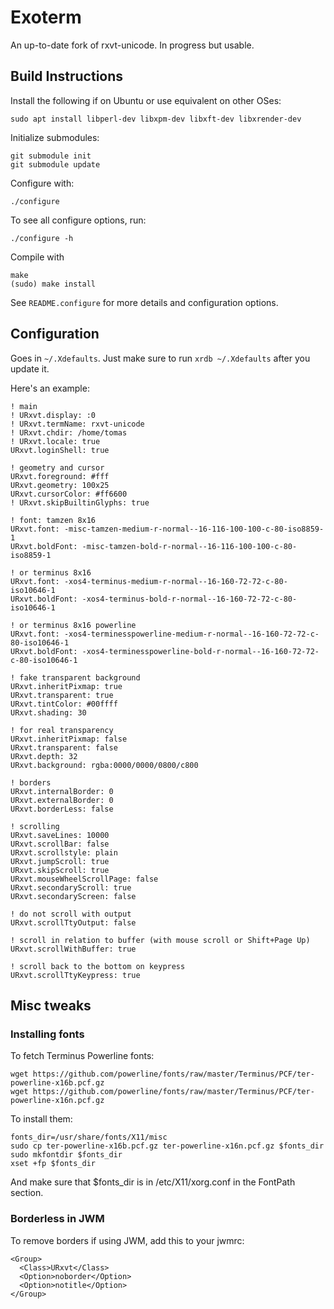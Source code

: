 # Exoterm

An up-to-date fork of rxvt-unicode. In progress but usable.

## Build Instructions

Install the following if on Ubuntu or use equivalent on other OSes:

    sudo apt install libperl-dev libxpm-dev libxft-dev libxrender-dev

Initialize submodules:

    git submodule init
    git submodule update

Configure with:

    ./configure
    
To see all configure options, run:

    ./configure -h

Compile with

    make
    (sudo) make install

See `README.configure` for more details and configuration options.

## Configuration

Goes in `~/.Xdefaults`. Just make sure to run `xrdb ~/.Xdefaults` after you update it.

Here's an example:

    ! main
    ! URxvt.display: :0
    ! URxvt.termName: rxvt-unicode
    ! URxvt.chdir: /home/tomas 
    ! URxvt.locale: true
    URxvt.loginShell: true

    ! geometry and cursor
    URxvt.foreground: #fff
    URxvt.geometry: 100x25
    URxvt.cursorColor: #ff6600
    ! URxvt.skipBuiltinGlyphs: true

    ! font: tamzen 8x16
    URxvt.font: -misc-tamzen-medium-r-normal--16-116-100-100-c-80-iso8859-1
    URxvt.boldFont: -misc-tamzen-bold-r-normal--16-116-100-100-c-80-iso8859-1

    ! or terminus 8x16
    URxvt.font: -xos4-terminus-medium-r-normal--16-160-72-72-c-80-iso10646-1
    URxvt.boldFont: -xos4-terminus-bold-r-normal--16-160-72-72-c-80-iso10646-1

    ! or terminus 8x16 powerline
    URxvt.font: -xos4-terminesspowerline-medium-r-normal--16-160-72-72-c-80-iso10646-1
    URxvt.boldFont: -xos4-terminesspowerline-bold-r-normal--16-160-72-72-c-80-iso10646-1

    ! fake transparent background    
    URxvt.inheritPixmap: true
    URxvt.transparent: true
    URxvt.tintColor: #00ffff
    URxvt.shading: 30

    ! for real transparency
    URxvt.inheritPixmap: false
    URxvt.transparent: false
    URxvt.depth: 32
    URxvt.background: rgba:0000/0000/0800/c800

    ! borders
    URxvt.internalBorder: 0
    URxvt.externalBorder: 0
    URxvt.borderLess: false

    ! scrolling 
    URxvt.saveLines: 10000
    URxvt.scrollBar: false
    URxvt.scrollstyle: plain
    URxvt.jumpScroll: true                                                   
    URxvt.skipScroll: true
    URxvt.mouseWheelScrollPage: false
    URxvt.secondaryScroll: true
    URxvt.secondaryScreen: false

    ! do not scroll with output
    URxvt.scrollTtyOutput: false

    ! scroll in relation to buffer (with mouse scroll or Shift+Page Up)
    URxvt.scrollWithBuffer: true

    ! scroll back to the bottom on keypress
    URxvt.scrollTtyKeypress: true

## Misc tweaks

### Installing fonts

To fetch Terminus Powerline fonts:

    wget https://github.com/powerline/fonts/raw/master/Terminus/PCF/ter-powerline-x16b.pcf.gz
    wget https://github.com/powerline/fonts/raw/master/Terminus/PCF/ter-powerline-x16n.pcf.gz

To install them:

    fonts_dir=/usr/share/fonts/X11/misc
    sudo cp ter-powerline-x16b.pcf.gz ter-powerline-x16n.pcf.gz $fonts_dir
    sudo mkfontdir $fonts_dir
    xset +fp $fonts_dir

And make sure that $fonts_dir is in /etc/X11/xorg.conf in the FontPath section.

### Borderless in JWM

To remove borders if using JWM, add this to your jwmrc:

    <Group>
      <Class>URxvt</Class>
      <Option>noborder</Option>
      <Option>notitle</Option>
    </Group>
